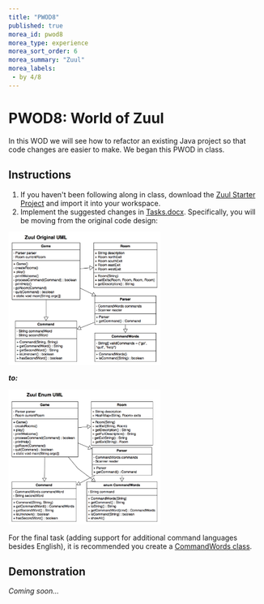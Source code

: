 ```yaml
---
title: "PWOD8"
published: true
morea_id: pwod8
morea_type: experience
morea_sort_order: 6
morea_summary: "Zuul"
morea_labels:
 - by 4/8
---
```


# PWOD8: World of Zuul

In this WOD we will see how to refactor an existing Java project so that code changes are easier to make. We began this PWOD in class.

<!--{% include wod-times.html Rx="<25 min" Av="25-50 min" Sd="50-75 min" DNF="75+ min" %}-->

## Instructions


1. If you haven't been following along in class, download the [Zuul Starter Project](Zuul-orig.zip) and import it into your workspace.
2. Implement the suggested changes in [Tasks.docx](Tasks.docx). Specifically, you will be moving from the original code design:

<a href="ZuulOriginalUML.png"><img src="ZuulOriginalUML.png" width="300"></a>

***to:***

<a href="ZuulEnumUML.png"><img src="ZuulEnumUML.png" width="300"></a>

For the final task (adding support for additional command languages besides English), it is recommended you create a [CommandWords class](CommandWords-JavaDoc.docx).



## Demonstration

*Coming soon...*

<!--Once you've finished doing the WOD a single time, watch me do it:

{% include youtube.html id="Oq0Nc5ZLYHc" %}


### My Final Project

[Picture_forest.zip](Picture_forest.zip)

{% include wod-warning.html %}-->
